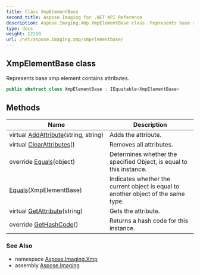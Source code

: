 ```yaml
---
title: Class XmpElementBase
second_title: Aspose.Imaging for .NET API Reference
description: Aspose.Imaging.Xmp.XmpElementBase class. Represents base xmp element contains attributes
type: docs
weight: 12310
url: /net/aspose.imaging.xmp/xmpelementbase/
---
```

## XmpElementBase class

Represents base xmp element contains attributes.

```csharp
public abstract class XmpElementBase : IEquatable<XmpElementBase>
```

## Methods

| Name | Description |
| --- | --- |
| virtual [AddAttribute](../../aspose.imaging.xmp/xmpelementbase/addattribute/)(string, string) | Adds the attribute. |
| virtual [ClearAttributes](../../aspose.imaging.xmp/xmpelementbase/clearattributes/)() | Removes all attributes. |
| override [Equals](../../aspose.imaging.xmp/xmpelementbase/equals/#equals_1)(object) | Determines whether the specified Object, is equal to this instance. |
| [Equals](../../aspose.imaging.xmp/xmpelementbase/equals/#equals)(XmpElementBase) | Indicates whether the current object is equal to another object of the same type. |
| virtual [GetAttribute](../../aspose.imaging.xmp/xmpelementbase/getattribute/)(string) | Gets the attribute. |
| override [GetHashCode](../../aspose.imaging.xmp/xmpelementbase/gethashcode/)() | Returns a hash code for this instance. |

### See Also

* namespace [Aspose.Imaging.Xmp](../../aspose.imaging.xmp/)
* assembly [Aspose.Imaging](../../)


